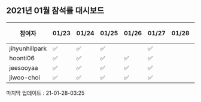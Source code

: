 ## 2021년 01월 참석률 대시보드
|참여자|01/23|01/24|01/25|01/26|01/27|01/28|01/29|01/30|01/31|참석률|
|--|--|--|--|--|--|--|--|--|--|--|
|jihyunhillpark|✅|✅|✅||✅|||||44%
|hoonti06|✅|✅|✅|✅|✅|||||56%
|jeesooyaa|✅|✅|✅|✅|✅|||||56%
|jiwoo-choi|✅|✅|✅|✅|✅|||||56%

마지막 업데이트 : 21-01-28-03:25